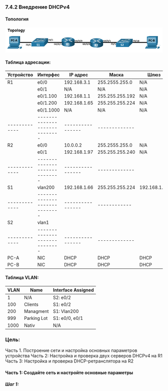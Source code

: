 ### 7.4.2 Внедрение DHCPv4

#### Топология
![](Topology.png)

#### Таблица адресации:

| Устройство  | Интерфес     | IP адрес     | Маска          | Шлюз        |
|-------------|--------------|--------------|----------------|-------------|
| R1          | e0/0         | 192.168.3.1  | 255.2555.255.0 | N/A         |
|             | e0/1         |     N/A      |     N/A        | N/A         |
|             | e0/1.100     | 192.168.1.1  |255.255.255.192 | N/A         |
|             | e0/1.200     | 192.168.1.65 |255.255.255.224 | N/A         |
|             | e0/1.1000    |      N/A     |      N/A       | N/A         |
|-------------|-----------------------------|----------------|-------------|
| R2          | e0/0         | 10.0.0.2     | 255.2555.255.0 | N/A         |
|             | e0/1         | 192.168.1.97 | 255.255.255.240| N/A         |
|-------------|-----------------------------|----------------|-------------|
| S1          | vlan200      | 192.168.1.66 | 255.255.255.224|192.168.1.65 |
|-------------|-----------------------------|----------------|------------ |
| S2          | vlan1        |              |                |             |
|-------------|-----------------------------|----------------|-------------|
| PC-A        | NIC          |    DHCP      |      DHCP      |   DHCP      |
| PC-B        | NIC          |    DHCP      |      DHCP      |   DHCP      |






#### Таблица VLAN:

| VLAN     | Name         | Interface Assigned          |
|----------|--------------|-----------------------------|
| 1        | N/A          | S2: e0/2                    |
| 100      | Clients      | S1: e0/2                    |
| 200      | Managment    | S1: Vlan200                 |
| 999      | Parking Lot  | S1: e0/0, e0/1              |
| 1000     | Nativ        | N/A                         |





### Цель:
Часть 1. Построение сети и настройка основных параметров устройства
Часть 2: Настройка и проверка двух серверов DHCPv4 на R1
Часть 3: Настройка и проверка DHCP-ретранслятора на R2


#### Часть 1: Создайте сеть и настройте основные параметры

##### Шаг 1:

